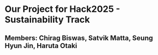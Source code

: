 # Our Project for Hack2025 - Sustainability Track

## Members: Chirag Biswas, Satvik Matta, Seung Hyun Jin, Haruta Otaki
